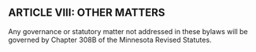## ARTICLE VIII:  OTHER MATTERS

Any governance or statutory matter not addressed in these bylaws will be governed by Chapter 308B of the Minnesota Revised Statutes.

